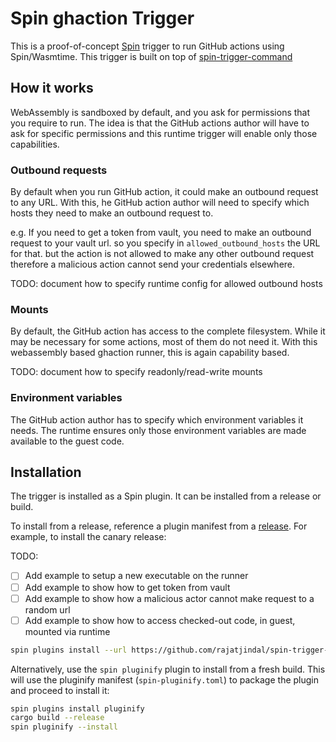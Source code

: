 # Spin ghaction Trigger

This is a proof-of-concept [Spin](https://github.com/fermyon/spin) trigger to run GitHub actions using Spin/Wasmtime. This trigger is built on top of [spin-trigger-command](https://github.com/fermyon/spin-trigger-command)

## How it works

WebAssembly is sandboxed by default, and you ask for permissions that you require to run. The idea is that the GitHub actions author will have to ask for specific permissions and this runtime trigger will enable only those capabilities. 

### Outbound requests

By default when you run GitHub action, it could make an outbound request to any URL. With this, he GitHub action author will need to specify which hosts they need to make an outbound request to. 

e.g. If you need to get a token from vault, you need to make an outbound request to your vault url. so you specify in `allowed_outbound_hosts` the URL for that. but the action is not allowed to make any other outbound request therefore a malicious action cannot send your credentials elsewhere.

TODO: document how to specify runtime config for allowed outbound hosts

### Mounts

By default, the GitHub action has access to the complete filesystem. While it may be necessary for some actions, most of them do not need it. With this webassembly based ghaction runner, this is again capability based.

TODO: document how to specify readonly/read-write mounts

### Environment variables

The GitHub action author has to specify which environment variables it needs. The runtime ensures only those environment variables are made available to the guest code.


## Installation

The trigger is installed as a Spin plugin. It can be installed from a release or build.

To install from a release, reference a plugin manifest from a [release](https://github.com/fermyon/spin-trigger-ghaction/releases). For example, to install the canary release:


TODO:

- [ ] Add example to setup a new executable on the runner
- [ ] Add example to show how to get token from vault
- [ ] Add example to show how a malicious actor cannot make request to a random url
- [ ] Add example to show how to access checked-out code, in guest, mounted via runtime

```sh
spin plugins install --url https://github.com/rajatjindal/spin-trigger-ghaction/releases/download/canary/trigger-ghaction.json
```

Alternatively, use the `spin pluginify` plugin to install from a fresh build. This will use the pluginify manifest (`spin-pluginify.toml`) to package the plugin and proceed to install it:

```sh
spin plugins install pluginify
cargo build --release
spin pluginify --install
```
